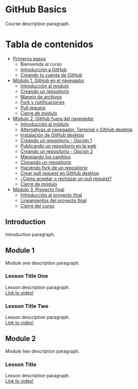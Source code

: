 # GitHub Basics
Course description paragraph.

# Tabla de contenidos

* [Primeros pasos](#primeros-pasos) 
  * Bienvenida al curso
  * [Introducción a GitHub](#introducción-a-github)
  * [Creando tu cuenta de GitHub](#creando-tu-cuenta-de-github)
* [Módulo 1. GitHub en el navegador](#módulo-1.-github-en-en-navegador)
  * [Introducción al módulo](#introducción-al-módulo)
  * [Creando un repositorio](#creando-un-repositorio)
  * [Manejo de archivos](#manejo-de-archivos)
  * [Fork y notificaciones](#fork-y-notificaciones)
  * [Pull request](#pull-request)
  * [Cierre de módulo](#cierre-de-módulo)
* [Módulo 2. GitHub fuera del navegador](#módulo-2.-github-fuera-del-navegador)
  * [Introducción al módulo](#introducción-al-módulo)
  * [Alternativas al navegador. Terminal y GitHub desktop](#alternativas-al-navegador.-terminal-y-github-desktop)
  * [Instalación de GitHub desktop](#instalación-de-github-desktop)
  * [Creando un repositorio - Opción 1](#creando-un-repositiorio---opción-1)
  * [Publicando un repositorio en la web](#publicando-un-repositorio-en-la-web)
  * [Creando un repositorio - Opción 2](#creando-un-repositiorio---opción-2)
  * [Manejando los cambios](#manejando-los-cambios)
  * [Clonando un repositorio](#clonando-un-repositorio)
  * [Haciendo fork de un repositorio](#haciendo-fork-de-un-repositorio)
  * [Crear pull request en GitHub desktop](#crear-pull-request-en-github-desktop)
  * [¿Cómo aceptar o rechazar un pull request?](#¿-cómo-aceptar-o-rechazar-un-pull-request-?)
  * [Cierre de módulo](#cierre-de-módulo)
* [Módulo 3. Proyecto final](#módulo-3.-proyecto-final)
  * [Introducción al proyecto final](#introducción-al-proyecto-final)
  * [Lineamientos del proyecto final](#lineamientos-del-proyecto-final)
  * [Cierre del curso](#cierre-del-curso)

## Introduction
Introduction paragraph.

## Module 1
Module one description paragraph.

### Lesson Title One
Lesson description paragraph.   
[Link to video!](http://google.com)

### Lesson Title Two
Lesson description paragraph.     
[Link to video!](http://mit.edu)

## Module 2
Module two description paragraph.

### Lesson Title
Lesson description paragraph.     
[Link to video!](http://amazon.com)
